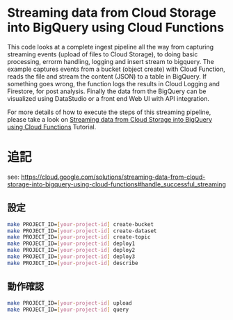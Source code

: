 # Streaming data from Cloud Storage into BigQuery using Cloud Functions
This code looks at a complete ingest pipeline all the way from capturing streaming events 
(upload of files to Cloud Storage), to doing basic processing, errorm handling, logging and 
insert stream to bigquery. The example captures events from a bucket (object create) with 
Cloud Function, reads the file and stream the content (JSON) to a table in BigQuery. 
If something goes wrong, the function logs the results in Cloud Logging and Firestore, for post analysis. 
Finally the data from the BigQuery can be visualized using DataStudio or a front end Web UI with 
API integration.

For more details of how to execute the steps of this streaming pipeline, please take a look on 
[Streaming data from Cloud Storage into BigQuery using Cloud Functions](https://cloud.google.com/solutions/streaming-data-from-cloud-storage-into-bigquery-using-cloud-functions) Tutorial.


# 追記

see: https://cloud.google.com/solutions/streaming-data-from-cloud-storage-into-bigquery-using-cloud-functions#handle_successful_streaming

## 設定

```sh
make PROJECT_ID=[your-project-id] create-bucket
make PROJECT_ID=[your-project-id] create-dataset
make PROJECT_ID=[your-project-id] create-topic
make PROJECT_ID=[your-project-id] deploy1
make PROJECT_ID=[your-project-id] deploy2
make PROJECT_ID=[your-project-id] deploy3
make PROJECT_ID=[your-project-id] describe
```

## 動作確認

```sh
make PROJECT_ID=[your-project-id] upload
make PROJECT_ID=[your-project-id] query
```
